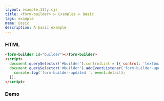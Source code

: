 ```yaml
---
layout: example.11ty.cjs
title: <form-builder> ⌲ Examples ⌲ Basic
tags: example
name: Basic
description: A basic example
---
```


<style>
  form-builder {

  }
</style>


<h3>HTML</h3>

```html
<form-builder id="builder"></form-builder>
<script>
  document.querySelector('#builder').controlList = [{ control: 'textbox' }];
  document.querySelector('#builder').addEventListener('form-builder-updated', (event) => {
    console.log('form-builder-updated ', event.detail);
  });
</script>
```


<h3>Demo</h3>
<form-builder>
</form-builder>

